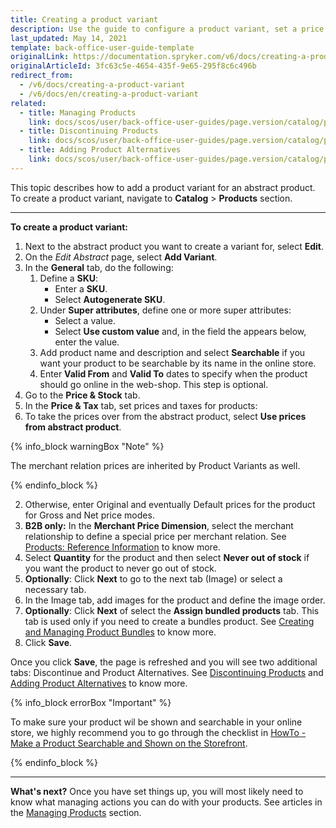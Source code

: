 ```yaml
---
title: Creating a product variant
description: Use the guide to configure a product variant, set a price and validity period, make it searchable on the website, and more
last_updated: May 14, 2021
template: back-office-user-guide-template
originalLink: https://documentation.spryker.com/v6/docs/creating-a-product-variant
originalArticleId: 3fc63c5e-4654-435f-9e65-295f8c6c496b
redirect_from:
  - /v6/docs/creating-a-product-variant
  - /v6/docs/en/creating-a-product-variant
related:
  - title: Managing Products
    link: docs/scos/user/back-office-user-guides/page.version/catalog/products/managing-products/managing-products.html
  - title: Discontinuing Products
    link: docs/scos/user/back-office-user-guides/page.version/catalog/products/manage-concrete-products/discontinuing-products.html
  - title: Adding Product Alternatives
    link: docs/scos/user/back-office-user-guides/page.version/catalog/products/manage-concrete-products/adding-product-alternatives.html
---
```


This topic describes how to add a product variant for an abstract product.
To create a product variant, navigate to **Catalog** > **Products** section.

***

**To create a product variant:**
1. Next to the abstract product you want to create a variant for, select **Edit**.
2. On the *Edit Abstract* page, select **Add Variant**.
3. In the **General** tab, do the following:
    1. Define a **SKU**:
        * Enter a **SKU**.
        * Select **Autogenerate SKU**.
    2. Under **Super attributes**, define one or more super attributes:
        * Select a value.
        * Select **Use custom value** and, in the field the appears below, enter the value.
    3. Add product name and description and select **Searchable** if you want your product to be searchable by its name in the online store.
    4. Enter **Valid From** and **Valid To** dates to specify when the product should go online in the web-shop. This step is optional.
4. Go to the **Price & Stock** tab.
5. In the **Price & Tax** tab, set prices and taxes for products:
  1. To take the prices over from the abstract product, select **Use prices from abstract product**.

  {% info_block warningBox "Note" %}

  The merchant relation prices are inherited by Product Variants as well.

  {% endinfo_block %}

  2. Otherwise, enter Original and eventually Default prices for the product for Gross and Net price modes.
  3. **B2B only:** In the **Merchant Price Dimension**, select the merchant relationship to define a special price per merchant relation. See [Products: Reference Information](/docs/scos/user/back-office-user-guides/{{page.version}}/catalog/products/references/reference-information-products.html) to know more.
  4. Select **Quantity** for the product and then select **Never out of stock** if you want the product to never go out of stock.
6. **Optionally**: Click **Next** to go to the next tab (Image) or select a necessary tab.
  1. In the Image tab, add images for the product and define the image order.
7. **Optionally**: Click **Next** of select the **Assign bundled products** tab. This tab is used only if you need to create a bundles product. See [Creating and Managing Product Bundles](/docs/scos/user/back-office-user-guides/{{page.version}}/catalog/products/manage-abstract-products/creating-abstract-products-and-product-bundles.html) to know more.
8. Click **Save**.

Once you click **Save**, the page is refreshed and you will see two additional tabs: Discontinue and Product Alternatives. See  [Discontinuing Products](/docs/scos/user/back-office-user-guides/{{page.version}}/catalog/products/manage-concrete-products/discontinuing-products.html) and [Adding Product Alternatives](/docs/scos/user/back-office-user-guides/{{page.version}}/catalog/products/manage-concrete-products/adding-product-alternatives.html) to know more.

{% info_block errorBox "Important" %}

To make sure your product wil be shown and searchable in your online store, we highly recommend you to go through the checklist in [HowTo - Make a Product Searchable and Shown on the Storefront](https://docs.spryker.com/docs/scos/dev/tutorials-and-howtos/howtos/feature-howtos/howto-make-a-product-searchable-and-shown-on-the-storefront.html).

{% endinfo_block %}
***
**What's next?**
Once you have set things up, you will most likely need to know what managing actions you can do with your products. See articles in the [Managing Products](/docs/scos/user/back-office-user-guides/{{page.version}}/catalog/products/managing-products/managing-products.html) section.
